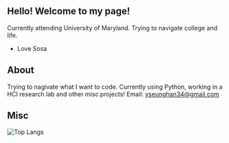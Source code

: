 Hello! Welcome to my page!
---
Currently attending University of Maryland. Trying to navigate college and life.
- Love Sosa
## About
Trying to nagivate what I want to code. 
Currently using Python, working in a HCI research lab and other misc projects!
Email: yseunghan34@gmail.com

## Misc

![Top Langs](https://github-readme-stats.vercel.app/api/top-langs/?username=alternatecoding&theme=github_dark&layout=compact)
